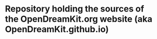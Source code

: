 Repository holding the sources of the OpenDreamKit.org website (aka OpenDreamKit.github.io)
===========================================================================================
